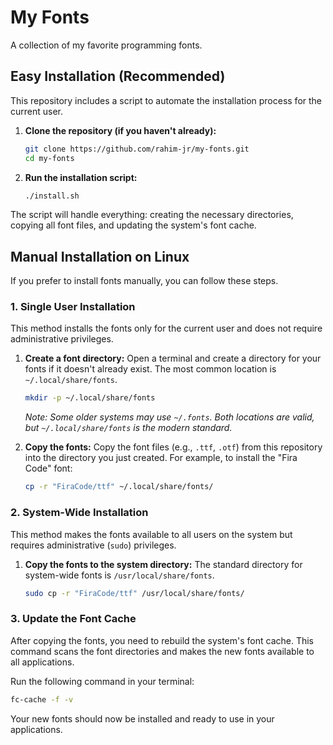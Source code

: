 # My Fonts

A collection of my favorite programming fonts.

## Easy Installation (Recommended)

This repository includes a script to automate the installation process for the current user.

1.  **Clone the repository (if you haven't already):**
    ```bash
    git clone https://github.com/rahim-jr/my-fonts.git
    cd my-fonts
    ```

2.  **Run the installation script:**
    ```bash
    ./install.sh
    ```
The script will handle everything: creating the necessary directories, copying all font files, and updating the system's font cache.

## Manual Installation on Linux

If you prefer to install fonts manually, you can follow these steps.

### 1. Single User Installation

This method installs the fonts only for the current user and does not require administrative privileges.

1.  **Create a font directory:**
    Open a terminal and create a directory for your fonts if it doesn't already exist. The most common location is `~/.local/share/fonts`.
    ```bash
    mkdir -p ~/.local/share/fonts
    ```
    *Note: Some older systems may use `~/.fonts`. Both locations are valid, but `~/.local/share/fonts` is the modern standard.*

2.  **Copy the fonts:**
    Copy the font files (e.g., `.ttf`, `.otf`) from this repository into the directory you just created. For example, to install the "Fira Code" font:
    ```bash
    cp -r "FiraCode/ttf" ~/.local/share/fonts/
    ```

### 2. System-Wide Installation

This method makes the fonts available to all users on the system but requires administrative (`sudo`) privileges.

1.  **Copy the fonts to the system directory:**
    The standard directory for system-wide fonts is `/usr/local/share/fonts`.
    ```bash
    sudo cp -r "FiraCode/ttf" /usr/local/share/fonts/
    ```

### 3. Update the Font Cache

After copying the fonts, you need to rebuild the system's font cache. This command scans the font directories and makes the new fonts available to all applications.

Run the following command in your terminal:
```bash
fc-cache -f -v
```

Your new fonts should now be installed and ready to use in your applications.
